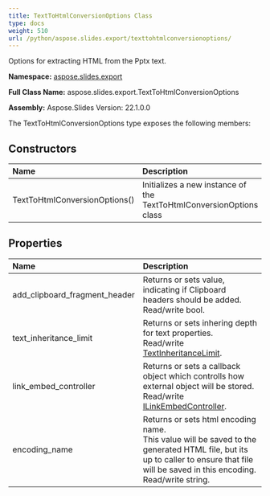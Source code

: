 ```yaml
---
title: TextToHtmlConversionOptions Class
type: docs
weight: 510
url: /python/aspose.slides.export/texttohtmlconversionoptions/
---
```


Options for extracting HTML from the Pptx text.

**Namespace:** [aspose.slides.export](/python/aspose.slides.export/)

**Full Class Name:** aspose.slides.export.TextToHtmlConversionOptions

**Assembly:**  Aspose.Slides Version: 22.1.0.0

The TextToHtmlConversionOptions type exposes the following members:
## **Constructors**
|**Name**|**Description**|
| :- | :- |
|TextToHtmlConversionOptions()|Initializes a new instance of the TextToHtmlConversionOptions class|
## **Properties**
|**Name**|**Description**|
| :- | :- |
|add_clipboard_fragment_header|Returns or sets value, indicating if Clipboard headers should be added.<br/>            Read/write bool.|
|text_inheritance_limit|Returns or sets inhering depth for text properties.<br/>            Read/write [TextInheritanceLimit](/python/aspose.slides.export/textinheritancelimit/).|
|link_embed_controller|Returns or sets a callback object which controlls how external object will be stored.<br/>            Read/write [ILinkEmbedController](/python/aspose.slides.export/ilinkembedcontroller/).|
|encoding_name|Returns or sets html encoding name.<br/>            This value will be saved to the generated HTML file, but its up to caller to ensure that file will be saved in this encoding.<br/>            Read/write string.|
